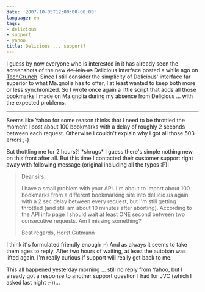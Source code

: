 ```yaml
---
date: '2007-10-05T12:00:00-00:00'
language: en
tags:
- delicious
- support
- yahoo
title: Delicious ... support?
---
```



I guess by now everyone who is interested in it has already seen the screenshots of the new <s>del.icio.us</s> Delicious interface posted a while ago on [TechCrunch](http://www.techcrunch.com/2007/09/06/exclusive-screen-shots-and-feature-overview-of-delicious-20-preview/). Since I still consider the simplicity of Delicious' interface far superior to what Ma.gnolia has to offer, I at least wanted to keep both more or less synchronized. So I wrote once again a little script that adds all those bookmarks I made on Ma.gnolia during my absence from Delicious ... with the expected problems.

-------------------------------

Seems like Yahoo for some reason thinks that I need to be throttled the moment I post about 100 bookmarks with a delay of roughly 2 seconds between each request. Otherwise I couldn't explain why I got all those 503-errors ;-)

But thottling me for 2 hours?! \*shrugs\* I guess there's simple nothing new on this front after all. But this time I contacted their customer support right away with following message (original including all the typos :P):

> 
> Dear sirs, 
> 
> I have a small problem with your API. I'm about to import about 100 bookmarks from a different bookmarking site into del.icio.us again with a 2 sec delay between every request, but I'm still getting throttled (and still am about 10 minutes after aborting). According to the API info page I should wait at least ONE second between two consecutive requests. Am I missing something? 
> 
> Best regards, Horst Gutmann
> 

I think it's formulated friendly enough ;-) And as always it seems to take them ages to reply. After two hours of waiting, at least the autoban was lifted again. I'm really curious if support will really get back to me.

This all happened yesterday morning ... still no reply from Yahoo, but I already got a response to another support question I had for JVC (which I asked last night ;-))...